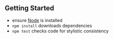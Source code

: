 Getting Started
---------------

* ensure [Node](http://nodejs.org) is installed
* `npm install` downloads dependencies
* `npm test` checks code for stylistic consistency
